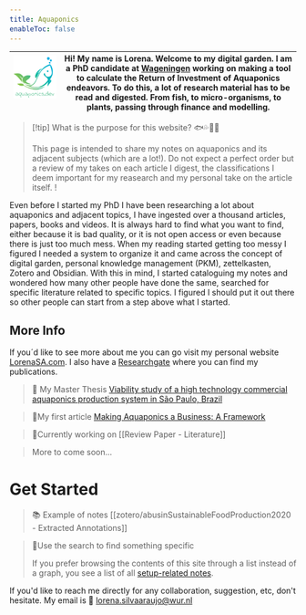 ```yaml
---
title: Aquaponics
enableToc: false
---
```


|![Aquaponics.dev logo](aquaponics.png)<img width=300/>|Hi! My name is **Lorena**. Welcome to my digital garden. I am a PhD candidate at [Wageningen](https://www.wur.nl/en/about-wur.htm) working on making a tool to calculate the Return of Investment of Aquaponics endeavors. To do this, a lot of research material has to be read and digested. From fish, to micro-organisms, to plants, passing through finance and modelling.| 
|--------------|:-----:|



> [!tip] What is the purpose for this website? 🐟💦🍃🌱
>
>This page is intended to share my notes on aquaponics and its adjacent subjects (which are a lot!). Do not expect a perfect order but a review of my takes on each article I digest, the classifications I deem important for my reasearch and my personal take on the article itself.     !

Even before I started my PhD I have been researching a lot about aquaponics and adjacent topics, I have ingested over a thousand articles, papers, books and videos. It is always hard to find what you want to find, either because it is bad quality, or it is not open access or even because there is just too much mess. When my reading started getting too messy I figured I needed a system to organize it and came across the concept of digital garden, personal knowledge management (PKM), zettelkasten, Zotero and Obsidian. With this in mind, I started cataloguing my notes and wondered how many other people have done the same, searched for specific literature related to specific topics. I figured I should put it out there so other people can start from a step above what I started. 
## More Info
 
If you´d like to see more about me you can go visit my personal website [LorenaSA.com](https://lorenasa.com). I also have a [Researchgate](https://www.researchgate.net/profile/Lorena-Silva-Araujo-3) where you can find my publications. 

>📓 My Master Thesis [Viability study of a high technology commercial aquaponics production system in São Paulo, Brazil](https://www.researchgate.net/publication/364368663_Viability_study_of_a_high_technology_commercial_aquaponics_production_system_in_Sao_Paulo_Brazil) 

>📗My first article [Making Aquaponics a Business: A Framework](https://www.mdpi.com/2073-4441/13/21/2978)

> 👷Currently working on [[Review Paper - Literature]]

> More to come soon...

# Get Started
> 📚 Example of notes  [[zotero/abusinSustainableFoodProduction2020 - Extracted Annotations]]

> 🔎Use the search to find something specific
>
> If you prefer browsing the contents of this site through a list instead of a graph, you see a list of all [setup-related notes](/tags/setup).

If you'd like to reach me directly for any collaboration, suggestion, etc, don't hesitate. My email is 📧 lorena.silvaaraujo@wur.nl


